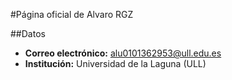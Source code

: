 #Página oficial de Alvaro RGZ

##Datos 
* **Correo electrónico:** alu0101362953@ull.edu.es
* **Institución:** Universidad de la Laguna (ULL)
